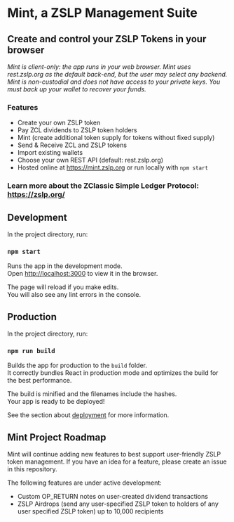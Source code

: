 # Mint, a ZSLP Management Suite

## Create and control your ZSLP Tokens in your browser

_Mint is client-only: the app runs in your web browser. Mint uses rest.zslp.org as the default back-end, but the user may select any backend. Mint is non-custodial and does not have access to your private keys. You must back up your wallet to recover your funds._

### Features

- Create your own ZSLP token
- Pay ZCL dividends to ZSLP token holders
- Mint (create additional token supply for tokens without fixed supply)
- Send & Receive ZCL and ZSLP tokens
- Import existing wallets
- Choose your own REST API (default: rest.zslp.org)
- Hosted online at https://mint.zslp.org or run locally with `npm start`

### Learn more about the ZClassic Simple Ledger Protocol: https://zslp.org/

## Development

In the project directory, run:

### `npm start`

Runs the app in the development mode.<br>
Open [http://localhost:3000](http://localhost:3000) to view it in the browser.

The page will reload if you make edits.<br>
You will also see any lint errors in the console.

## Production

In the project directory, run:

### `npm run build`

Builds the app for production to the `build` folder.<br>
It correctly bundles React in production mode and optimizes the build for the best performance.

The build is minified and the filenames include the hashes.<br>
Your app is ready to be deployed!

See the section about [deployment](https://facebook.github.io/create-react-app/docs/deployment) for more information.

## Mint Project Roadmap

Mint will continue adding new features to best support user-friendly ZSLP token management. If you have an idea for a feature, please create an issue in this repository.

The following features are under active development:

- Custom OP_RETURN notes on user-created dividend transactions
- ZSLP Airdrops (send any user-specified ZSLP token to holders of any user specified ZSLP token) up to 10,000 recipients
